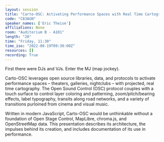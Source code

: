 ```yaml
---
layout: session
title: "Carto-OSC: Activating Performance Spaces with Real Time Cartography"
code: "C83AGN"
speaker_names: ['Eric Theise']
affiliations: None
room: "Auditorium B - A101"
length: "20"
time: "Friday, 11:30"
time_iso: "2022-08-19T09:30:00Z"
resources: []
recording: True
---
```


First there were DJs and VJs. Enter the MJ (map jockey).

Carto-OSC leverages open source libraries, data, and protocols to activate performance spaces – theaters, galleries, nightclubs – with projected, real time cartography. The Open Sound Control (OSC) protocol couples with a touch surface to control layer coloring and patterning, zoom/pitch/bearing effects, label typography, transits along road networks, and a variety of transitions purloined from cinema and visual music.

Written in modern JavaScript, Carto-OSC would be unthinkable without a foundation of Open Stage Control, MapLibre, chroma.js, and OpenStreetMap data. This presentation describes its architecture, the impulses behind its creation, and includes documentation of its use in performance.

